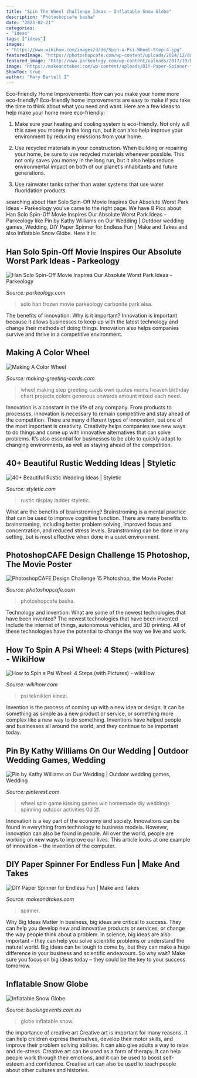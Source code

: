 ```yaml
---
title: "Spin The Wheel Challenge Ideas ~ Inflatable Snow Globe"
description: "Photoshopcafe basha"
date: "2023-02-21"
categories:
- "ideas"
tags: ["ideas"]
images:
- "https://www.wikihow.com/images/d/de/Spin-a-Psi-Wheel-Step-4.jpg"
featuredImage: "https://photoshopcafe.com/wp-content/uploads/2014/12/Basha.jpg"
featured_image: "http://www.parkeology.com/wp-content/uploads/2017/10/han-solo-frozen-in-carbonite-elsa-disneys-frozen.jpg"
image: "https://makeandtakes.com/wp-content/uploads/DIY-Paper-Spinner-for-Endless-Fun.jpg"
ShowToc: true
author: "Mary Bartell I"
---
```



Eco-Friendly Home Improvements: How can you make your home more eco-friendly?
Eco-friendly home improvements are easy to make if you take the time to think about what you need and want. Here are a few ideas to help make your home more eco-friendly:
1. Make sure your heating and cooling system is eco-friendly. Not only will this save you money in the long run, but it can also help improve your environment by reducing emissions from your home.

2. Use recycled materials in your construction. When building or repairing your home, be sure to use recycled materials whenever possible. This not only saves you money in the long run, but it also helps reduce environmental impact on both of our planet’s inhabitants and future generations.

3. Use rainwater tanks rather than water systems that use water fluoridation products.

	

		
searching about Han Solo Spin-Off Movie Inspires Our Absolute Worst Park Ideas - Parkeology you've came to the right page. We have 8 Pics about Han Solo Spin-Off Movie Inspires Our Absolute Worst Park Ideas - Parkeology like Pin by Kathy Williams on Our Wedding | Outdoor wedding games, Wedding, DIY Paper Spinner for Endless Fun | Make and Takes and also Inflatable Snow Globe. Here it is:
		
    
## Han Solo Spin-Off Movie Inspires Our Absolute Worst Park Ideas - Parkeology

<img loading=lazy src="http://www.parkeology.com/wp-content/uploads/2017/10/han-solo-frozen-in-carbonite-elsa-disneys-frozen.jpg" onerror="this.onerror=null;this.src='https://tse2.mm.bing.net/th?id=OIP.NyeaovDRB3ucNXyOsSt66wHaD4&amp;pid=15.1';" alt="Han Solo Spin-Off Movie Inspires Our Absolute Worst Park Ideas - Parkeology">

_Source: parkeology.com_

>solo han frozen movie parkeology carbonite park elsa. 

	

The benefits of innovation: Why is it important?
Innovation is important because it allows businesses to keep up with the latest technology and change their methods of doing things. Innovation also helps companies survive and thrive in a competitive environment.

    
## Making A Color Wheel

<img loading=lazy src="http://www.making-greeting-cards.com/images/color-wheel-2.jpg" onerror="this.onerror=null;this.src='https://tse4.mm.bing.net/th?id=OIP.5cdf0eq7QUmdd8ETIFsEXgAAAA&amp;pid=15.1';" alt="Making A Color Wheel">

_Source: making-greeting-cards.com_

>wheel making step greeting cards own quotes moms heaven birthday chart projects colors generous onwards amount mixed each need. 

	

Innovation is a constant in the life of any company. From products to processes, innovation is necessary to remain competitive and stay ahead of the competition. There are many different types of innovation, but one of the most important is creativity. Creativity helps companies see new ways to do things and come up with innovative alternatives that can solve problems. It’s also essential for businesses to be able to quickly adapt to changing environments, as well as staying ahead of the competition.

    
## 40+ Beautiful Rustic Wedding Ideas | Styletic

<img loading=lazy src="https://styletic.com/wp-content/uploads/2016/11/rustic-wedding-ideas/13-rustic-wedding-ideas.jpg" onerror="this.onerror=null;this.src='https://tse1.mm.bing.net/th?id=OIP.iYEIwpgWmwNF4wV5fB9_jwHaLH&amp;pid=15.1';" alt="40+ Beautiful Rustic Wedding Ideas | Styletic">

_Source: styletic.com_

>rustic display ladder styletic. 

	

What are the benefits of brainstroming?
Brainstroming is a mental practice that can be used to improve cognitive function. There are many benefits to brainstroming, including better problem solving, improved focus and concentration, and reduced stress levels. Brainstroming can be done in any setting, but is most effective when done in a quiet environment.

    
## PhotoshopCAFE Design Challenge 15 Photoshop, The Movie Poster

<img loading=lazy src="https://photoshopcafe.com/wp-content/uploads/2014/12/Basha.jpg" onerror="this.onerror=null;this.src='https://tse1.mm.bing.net/th?id=OIP.q514t8GbqVvZOKOQV2NqiAHaKG&amp;pid=15.1';" alt="PhotoshopCAFE Design Challenge 15 Photoshop, the Movie Poster">

_Source: photoshopcafe.com_

>photoshopcafe basha. 

	

Technology and invention: What are some of the newest technologies that have been invented?
The newest technologies that have been invented include the internet of things, autonomous vehicles, and 3D printing. All of these technologies have the potential to change the way we live and work.

    
## How To Spin A Psi Wheel: 4 Steps (with Pictures) - WikiHow

<img loading=lazy src="https://www.wikihow.com/images/d/de/Spin-a-Psi-Wheel-Step-4.jpg" onerror="this.onerror=null;this.src='https://tse2.mm.bing.net/th?id=OIP.fCMCYkFIzIsiiQWtFcETQwHaE8&amp;pid=15.1';" alt="How to Spin a Psi Wheel: 4 Steps (with Pictures) - wikiHow">

_Source: wikihow.com_

>psi teknikleri kinezi. 

	

Invention is the process of coming up with a new idea or design. It can be something as simple as a new product or service, or something more complex like a new way to do something. Inventions have helped people and businesses all around the world, and they continue to be important today.

    
## Pin By Kathy Williams On Our Wedding | Outdoor Wedding Games, Wedding

<img loading=lazy src="https://i.pinimg.com/originals/0d/46/2f/0d462ff331ec33b23c1225f0e5d24e81.jpg" onerror="this.onerror=null;this.src='https://tse3.mm.bing.net/th?id=OIP.WMHxzlyb8vEp5mu4F4iqsgHaLH&amp;pid=15.1';" alt="Pin by Kathy Williams on Our Wedding | Outdoor wedding games, Wedding">

_Source: pinterest.com_

>wheel spin game kissing games win homemade diy weddings spinning outdoor activities 0d 2f. 

	

Innovation is a key part of the economy and society. Innovations can be found in everything from technology to business models. However, innovation can also be found in people. All over the world, people are working on new ways to improve our lives. This article looks at one example of innovation – the invention of the computer.

    
## DIY Paper Spinner For Endless Fun | Make And Takes

<img loading=lazy src="https://makeandtakes.com/wp-content/uploads/DIY-Paper-Spinner-for-Endless-Fun.jpg" onerror="this.onerror=null;this.src='https://tse3.mm.bing.net/th?id=OIP.PAvsEzWzivrkD5RYJ1VWVAHaEv&amp;pid=15.1';" alt="DIY Paper Spinner for Endless Fun | Make and Takes">

_Source: makeandtakes.com_

>spinner. 

	

Why Big Ideas Matter
In business, big ideas are critical to success. They can help you develop new and innovative products or services, or change the way people think about a problem. In science, big ideas are also important – they can help you solve scientific problems or understand the natural world.
Big ideas can be tough to come by, but they can make a huge difference in your business and scientific endeavours. So why wait? Make sure you focus on big ideas today – they could be the key to your success tomorrow.

    
## Inflatable Snow Globe

<img loading=lazy src="https://www.buckingevents.com.au/wp-content/uploads/2020/06/IMG_9865-scaled.jpg" onerror="this.onerror=null;this.src='https://tse2.mm.bing.net/th?id=OIP.Pj-8x0kFLonmbRGPq_POWwHaE8&amp;pid=15.1';" alt="Inflatable Snow Globe">

_Source: buckingevents.com.au_

>globe inflatable snow. 

	

the importance of creative art
Creative art is important for many reasons. It can help children express themselves, develop their motor skills, and improve their problem solving abilities. It can also give adults a way to relax and de-stress.
Creative art can be used as a form of therapy. It can help people work through their emotions, and it can be used to boost self-esteem and confidence. Creative art can also be used to teach people about other cultures and histories.

